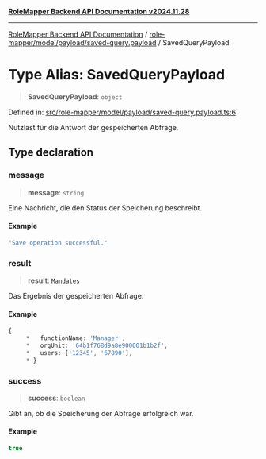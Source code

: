 [**RoleMapper Backend API Documentation v2024.11.28**](../../../../../README.md)

***

[RoleMapper Backend API Documentation](../../../../../modules.md) / [role-mapper/model/payload/saved-query.payload](../README.md) / SavedQueryPayload

# Type Alias: SavedQueryPayload

> **SavedQueryPayload**: `object`

Defined in: [src/role-mapper/model/payload/saved-query.payload.ts:6](https://github.com/FlowCraft-AG/RoleMapper/blob/a27a4625e026a9ad2c24db2d223617539cb70099/backend/src/role-mapper/model/payload/saved-query.payload.ts#L6)

Nutzlast für die Antwort der gespeicherten Abfrage.

## Type declaration

### message

> **message**: `string`

Eine Nachricht, die den Status der Speicherung beschreibt.

#### Example

```ts
"Save operation successful."
```

### result

> **result**: [`Mandates`](../../../entity/mandates.entity/classes/Mandates.md)

Das Ergebnis der gespeicherten Abfrage.

#### Example

```ts
{
     *   functionName: 'Manager',
     *   orgUnit: '64b1f768d9a8e900001b1b2f',
     *   users: ['12345', '67890'],
     * }
```

### success

> **success**: `boolean`

Gibt an, ob die Speicherung der Abfrage erfolgreich war.

#### Example

```ts
true
```
